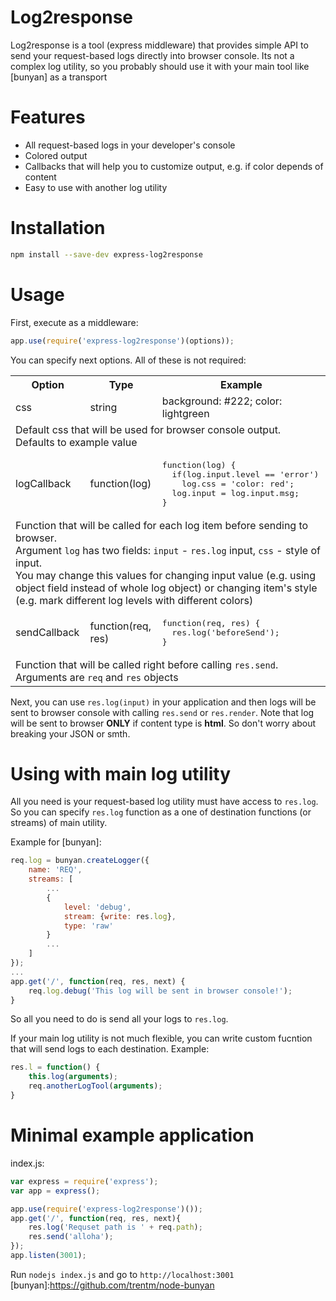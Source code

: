 # Log2response
Log2response is a tool (express middleware) that provides simple API to send your request-based logs directly into browser console. Its not a complex log utility, so you probably should use it with your main tool like [bunyan] as a transport

# Features
- All request-based logs in your developer's console
- Colored output
- Callbacks that will help you to customize output, e.g. if color depends of content
- Easy to use with another log utility

# Installation
```sh
npm install --save-dev express-log2response
```

# Usage
First, execute as a middleware:
```js
app.use(require('express-log2response')(options));
```
You can specify next options. All of these is not required:
<table>
<tr>
<th>Option</th>
<th>Type</th>
<th>Example</th>
</tr>
<tr>
<td>css</td>
<td>string</td>
<td>background: #222; color: lightgreen</td>
</tr>
<tr>
<td colspan=3>Default css that will be used for browser console output. Defaults to example value</td>
</tr>
<tr>
<td>logCallback</td>
<td>function(log)</td>
<td>
<pre>
function(log) {
  if(log.input.level == 'error')
    log.css = 'color: red';
  log.input = log.input.msg;
}
</pre>
</td>
</tr>
<tr>
<td colspan=3>Function that will be called for each log item before sending to browser.<br />
Argument <code>log</code> has two fields: <code>input</code> - <code>res.log</code> input, <code>css</code> - style of input.<br/>
You may change this values for changing input value (e.g. using object field instead of whole log object) or changing item's style (e.g. mark different log levels with different colors) </td>
</tr>
<tr>
<td>sendCallback</td>
<td>function(req, res)</td>
<td>
<pre>
function(req, res) {
  res.log('beforeSend');
}
</pre>
</td>
</tr>
<tr>
<td colspan=3>Function that will be called right before calling <code>res.send</code>. Arguments are <code>req</code> and <code>res</code> objects</td>
</tr>
</table>

Next, you can use ```res.log(input)``` in your application and then logs will be sent to browser console with calling ```res.send``` or ```res.render```. Note that log will be sent to browser **ONLY** if content type is **html**. So don't worry about breaking your JSON or smth.

# Using with main log utility

All you need is your request-based log utility must have access to ```res.log```.
So you can specify ```res.log``` function as a one of destination functions (or streams) of main utility.

Example for [bunyan]:
```js
req.log = bunyan.createLogger({
    name: 'REQ',
    streams: [
        ...
        {
            level: 'debug',
            stream: {write: res.log},
            type: 'raw'
        }
        ...
    ]
});
...
app.get('/', function(req, res, next) {
    req.log.debug('This log will be sent in browser console!');
}
```

So all you need to do is send all your logs to ```res.log```.

If your main log utility is not much flexible, you can write custom fucntion that will send logs to each destination. Example:
```js
res.l = function() {
    this.log(arguments);
    req.anotherLogTool(arguments);
}
```

# Minimal example application
index.js:
```js
var express = require('express');
var app = express();

app.use(require('express-log2response')());
app.get('/', function(req, res, next){
    res.log('Requset path is ' + req.path);
    res.send('alloha');
});
app.listen(3001);
```

Run ```nodejs index.js``` and go to ```http://localhost:3001```
[bunyan]:https://github.com/trentm/node-bunyan

